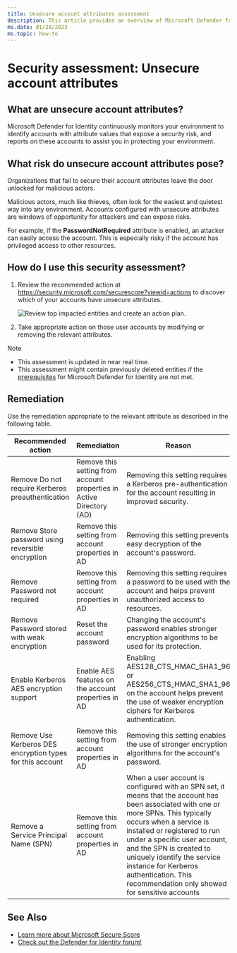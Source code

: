 ```yaml
---
title: Unsecure account attributes assessment
description: This article provides an overview of Microsoft Defender for Identity's entities with unsecure attributes identity security posture assessment report.
ms.date: 01/29/2023
ms.topic: how-to
---
```


# Security assessment: Unsecure account attributes

## What are unsecure account attributes?

Microsoft Defender for Identity continuously monitors your environment to identify accounts with attribute values that expose a security risk, and reports on these accounts to assist you in protecting your environment.

## What risk do unsecure account attributes pose?

Organizations that fail to secure their account attributes leave the door unlocked for malicious actors.

Malicious actors, much like thieves, often look for the easiest and quietest way into any environment. Accounts configured with unsecure attributes are windows of opportunity for attackers and can expose risks.

For example, if the **PasswordNotRequired** attribute is enabled, an attacker can easily access the account. This is especially risky if the account has privileged access to other resources.

## How do I use this security assessment?

1. Review the recommended action at <https://security.microsoft.com/securescore?viewid=actions> to discover which of your accounts have unsecure attributes.

    ![Review top impacted entities and create an action plan.](media/cas-isp-unsecure-account-attributes-1.png)
1. Take appropriate action on those user accounts by modifying or removing the relevant attributes.

> [!NOTE]
>
> - This assessment is updated in near real time.
> - This assessment might contain previously deleted entities if the [prerequisites](prerequisites.md#before-you-start) for Microsoft Defender for Identity are not met.

## Remediation

Use the remediation appropriate to the relevant attribute as described in the following table.

| Recommended action | Remediation | Reason |
| --- | --- | --- |
| Remove Do not require Kerberos preauthentication| Remove this setting from account properties in Active Directory (AD) | Removing this setting requires a Kerberos pre-authentication for the account resulting in improved security. |
| Remove Store password using reversible encryption | Remove this setting from account properties in AD | Removing this setting prevents easy decryption of the account's password. |
| Remove Password not required | Remove this setting from account properties in AD | Removing this setting requires a password to be used with the account and helps prevent unauthorized access to resources. |
| Remove Password stored with weak encryption | Reset the account password | Changing the account's password enables stronger encryption algorithms to be used for its protection. |
| Enable Kerberos AES encryption support | Enable AES features on the account properties in AD | Enabling AES128_CTS_HMAC_SHA1_96 or AES256_CTS_HMAC_SHA1_96 on the account helps prevent the use of weaker encryption ciphers for Kerberos authentication. |
| Remove Use Kerberos DES encryption types for this account | Remove this setting from account properties in AD | Removing this setting enables the use of stronger encryption algorithms for the account's password. |
| Remove a Service Principal Name (SPN) | Remove this setting from account properties in AD | When a user account is configured with an SPN set, it means that the account has been associated with one or more SPNs. This typically occurs when a service is installed or registered to run under a specific user account, and the SPN is created to uniquely identify the service instance for Kerberos authentication. This recommendation only showed for sensitive accounts |

## See Also

- [Learn more about Microsoft Secure Score](/microsoft-365/security/defender/microsoft-secure-score)
- [Check out the Defender for Identity forum!](<https://aka.ms/MDIcommunity>)
